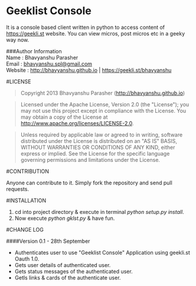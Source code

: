 Geeklist Console
================

It is a console based client written in python to access content of https://geekli.st website. You can view micros, post micros etc in a geeky way now.

###Author Information 		
Name : Bhavyanshu Parasher						
Email : bhavyanshu.spl@gmail.com								
Website : http://bhavyanshu.github.io |  https://geekli.st/bhavyanshu					


#LICENSE

> Copyright 2013 Bhavyanshu Parasher (http://bhavyanshu.github.io) 

> Licensed under the Apache License, Version 2.0 (the "License"); you
may not use this project except in compliance with the License. You 
may obtain a copy of the License at 
> http://www.apache.org/licenses/LICENSE-2.0.

>Unless required by applicable law or agreed to in writing, software 
distributed under the License is distributed on an "AS IS" BASIS, 
WITHOUT WARRANTIES OR CONDITIONS OF ANY KIND, either express or 
implied. See the License for the specific language governing 
permissions and limitations under the License.


#CONTRIBUTION

Anyone can contribute to it. Simply fork the repository and send pull requests.


#INSTALLATION

1) cd into project directory & execute in terminal *python setup.py install*.				
2) Now execute *python gklst.py* & have fun.			


#CHANGE LOG

####Version 0.1 - 28th September 
* Authenticates user to use "Geeklist Console" Application using geekli.st Oauth 1.0.		
* Gets user details of authenticated user.			
* Gets status messages of the authenticated user.								
* Getls links & cards of the authenticate user.
